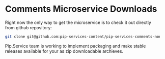 # Comments Microservice Downloads

Right now the only way to get the microservice is to check it out directly from github repository:

```bash
git clone git@github.com:pip-services-content/pip-services-comments-node.git
```

Pip.Service team is working to implement packaging and make stable releases available for your 
as zip downloadable archieves.